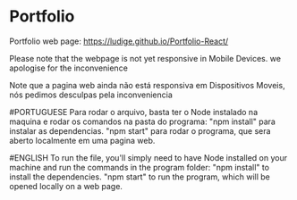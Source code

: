 # Portfolio
Portfolio web page: https://ludige.github.io/Portfolio-React/

Please note that the webpage is not yet responsive in Mobile Devices. we apologise for the inconvenience

Note que a pagina web ainda não está responsiva em Dispositivos Moveis, nós pedimos desculpas pela inconveniencia

#PORTUGUESE
Para rodar o arquivo, basta ter o Node instalado na maquina e rodar os comandos na pasta do programa:
"npm install" para instalar as dependencias.
"npm start" para rodar o programa, que sera aberto localmente em uma pagina web.

#ENGLISH
To run the file, you'll simply need to have Node installed on your machine and run the commands in the program folder:
"npm install" to install the dependencies.
"npm start" to run the program, which will be opened locally on a web page.
